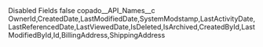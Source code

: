 <?xml version="1.0" encoding="UTF-8"?>
<CustomMetadata xmlns="http://soap.sforce.com/2006/04/metadata" xmlns:xsi="http://www.w3.org/2001/XMLSchema-instance" xmlns:xsd="http://www.w3.org/2001/XMLSchema">
    <label>Disabled Fields</label>
    <protected>false</protected>
    <values>
        <field>copado__API_Names__c</field>
        <value xsi:type="xsd:string">OwnerId,CreatedDate,LastModifiedDate,SystemModstamp,LastActivityDate,LastReferencedDate,LastViewedDate,IsDeleted,IsArchived,CreatedById,LastModifiedById,Id,BillingAddress,ShippingAddress</value>
    </values>
</CustomMetadata>
